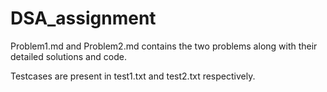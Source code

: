 # DSA_assignment

Problem1.md and Problem2.md contains the two problems along with their detailed solutions and code.

Testcases are present in test1.txt and test2.txt respectively.

